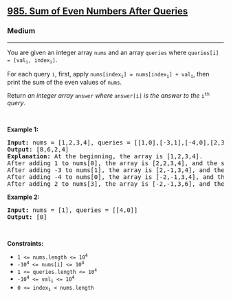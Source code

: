 <h2><a href="https://leetcode.com/problems/sum-of-even-numbers-after-queries/">985. Sum of Even Numbers After Queries</a></h2><h3>Medium</h3><hr><div data-read-aloud-multi-block="true"><p>You are given an integer array <code>nums</code> and an array <code>queries</code> where <code>queries[i] = [val<sub>i</sub>, index<sub>i</sub>]</code>.</p>

<p>For each query <code>i</code>, first, apply <code>nums[index<sub>i</sub>] = nums[index<sub>i</sub>] + val<sub>i</sub></code>, then print the sum of the even values of <code>nums</code>.</p>

<p>Return <em>an integer array </em><code>answer</code><em> where </em><code>answer[i]</code><em> is the answer to the </em><code>i<sup>th</sup></code><em> query</em>.</p>

<p>&nbsp;</p>
<p><strong>Example 1:</strong></p>

<pre><strong>Input:</strong> nums = [1,2,3,4], queries = [[1,0],[-3,1],[-4,0],[2,3]]
<strong>Output:</strong> [8,6,2,4]
<strong>Explanation:</strong> At the beginning, the array is [1,2,3,4].
After adding 1 to nums[0], the array is [2,2,3,4], and the sum of even values is 2 + 2 + 4 = 8.
After adding -3 to nums[1], the array is [2,-1,3,4], and the sum of even values is 2 + 4 = 6.
After adding -4 to nums[0], the array is [-2,-1,3,4], and the sum of even values is -2 + 4 = 2.
After adding 2 to nums[3], the array is [-2,-1,3,6], and the sum of even values is -2 + 6 = 4.
</pre>

<p><strong>Example 2:</strong></p>

<pre><strong>Input:</strong> nums = [1], queries = [[4,0]]
<strong>Output:</strong> [0]
</pre>

<p>&nbsp;</p>
<p><strong>Constraints:</strong></p>

<ul>
	<li><code>1 &lt;= nums.length &lt;= 10<sup>4</sup></code></li>
	<li><code>-10<sup>4</sup> &lt;= nums[i] &lt;= 10<sup>4</sup></code></li>
	<li><code>1 &lt;= queries.length &lt;= 10<sup>4</sup></code></li>
	<li><code>-10<sup>4</sup> &lt;= val<sub>i</sub> &lt;= 10<sup>4</sup></code></li>
	<li><code>0 &lt;= index<sub>i</sub> &lt; nums.length</code></li>
</ul>
</div>